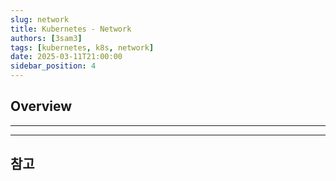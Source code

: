 ```yaml
---
slug: network
title: Kubernetes - Network
authors: [3sam3]
tags: [kubernetes, k8s, network]
date: 2025-03-11T21:00:00
sidebar_position: 4
---
```


## Overview

---

---

## 참고
